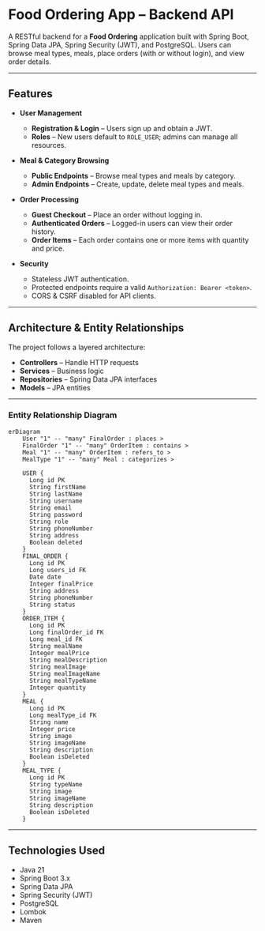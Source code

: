 # Food Ordering App – Backend API

A RESTful backend for a **Food Ordering** application built with Spring Boot, Spring Data JPA, Spring Security (JWT), and PostgreSQL. Users can browse meal types, meals, place orders (with or without login), and view order details.

----

## Features

- **User Management**  
  - **Registration & Login** – Users sign up and obtain a JWT.  
  - **Roles** – New users default to `ROLE_USER`; admins can manage all resources.

- **Meal & Category Browsing**  
  - **Public Endpoints** – Browse meal types and meals by category.  
  - **Admin Endpoints** – Create, update, delete meal types and meals.

- **Order Processing**  
  - **Guest Checkout** – Place an order without logging in.  
  - **Authenticated Orders** – Logged-in users can view their order history.  
  - **Order Items** – Each order contains one or more items with quantity and price.

- **Security**  
  - Stateless JWT authentication.  
  - Protected endpoints require a valid `Authorization: Bearer <token>`.  
  - CORS & CSRF disabled for API clients.

----

## Architecture & Entity Relationships

The project follows a layered architecture:

- **Controllers** – Handle HTTP requests  
- **Services** – Business logic  
- **Repositories** – Spring Data JPA interfaces  
- **Models** – JPA entities  
----
### Entity Relationship Diagram
```mermaid
erDiagram
    User "1" -- "many" FinalOrder : places >
    FinalOrder "1" -- "many" OrderItem : contains >
    Meal "1" -- "many" OrderItem : refers_to >
    MealType "1" -- "many" Meal : categorizes >

    USER {
      Long id PK
      String firstName
      String lastName
      String username
      String email
      String password
      String role
      String phoneNumber
      String address
      Boolean deleted
    }
    FINAL_ORDER {
      Long id PK
      Long users_id FK
      Date date
      Integer finalPrice
      String address
      String phoneNumber
      String status
    }
    ORDER_ITEM {
      Long id PK
      Long finalOrder_id FK
      Long meal_id FK
      String mealName
      Integer mealPrice
      String mealDescription
      String mealImage
      String mealImageName
      String mealTypeName
      Integer quantity
    }
    MEAL {
      Long id PK
      Long mealType_id FK
      String name
      Integer price
      String image
      String imageName
      String description
      Boolean isDeleted
    }
    MEAL_TYPE {
      Long id PK
      String typeName
      String image
      String imageName
      String description
      Boolean isDeleted
    }
```
----
## Technologies Used
  - Java 21
  - Spring Boot 3.x
  - Spring Data JPA
  - Spring Security (JWT)
  - PostgreSQL
  - Lombok
  - Maven
